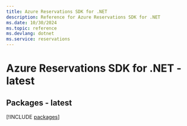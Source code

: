 ```yaml
---
title: Azure Reservations SDK for .NET
description: Reference for Azure Reservations SDK for .NET
ms.date: 10/30/2024
ms.topic: reference
ms.devlang: dotnet
ms.service: reservations
---
```

# Azure Reservations SDK for .NET - latest
## Packages - latest
[!INCLUDE [packages](reservations-index.md)]
